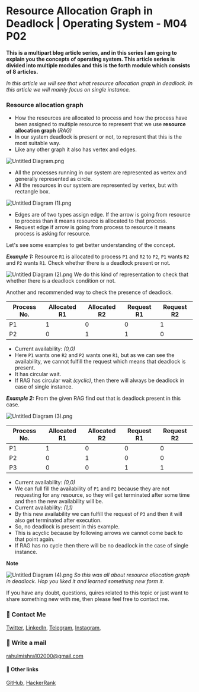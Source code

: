 # Resource Allocation Graph in Deadlock | Operating System - M04 P02

**This is a multipart blog article series, and in this series I am going to explain you the concepts of operating system. This article series is divided into multiple modules and this is the forth module which consists of 8 articles.**

_In this article we will see that what resource allocation graph in deadlock. In this article we will mainly focus on single instance._

### Resource allocation graph
- How the resources are allocated to process and how the process have been assigned to multiple resource to represent that we use **resource allocation graph** _(RAG)_
- In our system deadlock is present or not, to represent that this is the most suitable way.
- Like any other graph it also has vertex and edges.

<!-- Image one will come here -->

![Untitled Diagram.png](https://cdn.hashnode.com/res/hashnode/image/upload/v1607440109020/KwXpcF9pG.png)
- All the processes running in our system are represented as vertex and generally represented as circle.
- All the resources in our system are represented by vertex, but with rectangle box.

<!-- Image two will come here -->

![Untitled Diagram (1).png](https://cdn.hashnode.com/res/hashnode/image/upload/v1607440125785/gTb0VxOtN.png)
- Edges are of two types assign edge. If the arrow is going from resource to process than it means resource is allocated to that process.
- Request edge if arrow is going from process to resource it means process is asking for resource.

Let's see some examples to get better understanding of the concept.

***Example 1:*** Resource `R1` is allocated to process `P1` and `R2` to `P2`, `P1` wants `R2` and `P2` wants `R1`. Check whether there is a deadlock present or not.

<!-- Image three will come here -->

![Untitled Diagram (2).png](https://cdn.hashnode.com/res/hashnode/image/upload/v1607440137978/yMbf5W_Tg.png)
We do this kind of representation to check that whether there is a deadlock condition or not.

Another and recommended way to check the presence of deadlock.

Process No. | Allocated R1 | Allocated R2 | Request R1 | Request R2 |
--- | --- | --- | --- | --- |
P1 | 1 | 0 | 0 | 1 |
P2 | 0 | 1 | 1 | 0 |

- Current availability: _(0,0)_
- Here `P1` wants one `R2` and `P2` wants one `R1`, but as we can see the availability, we cannot fulfill the request which means that deadlock is present.
- It has circular wait.
- If RAG has circular wait _(cyclic)_, then there will always be deadlock in case of single instance.

***Example 2:*** From the given RAG find out that is deadlock present in this case.

<!-- Image four will come here -->

![Untitled Diagram (3).png](https://cdn.hashnode.com/res/hashnode/image/upload/v1607440153519/bQm0FDfhZ.png)

Process No. | Allocated R1 | Allocated R2 | Request R1 | Request R2 |
--- | --- | --- | --- | --- |
P1 | 1 | 0 | 0 | 0 |
P2 | 0 | 1 | 0 | 0 |
P3 | 0 | 0 | 1 | 1 |

- Current availability: _(0,0)_
- We can full fill the availability of `P1` and `P2` because they are not requesting for any resource, so they will get terminated after some time and then the new availability will be.
- Current availability: _(1,1)_
- By this new availability we can fulfill the request of `P3` and then it will also get terminated after execution.
- So, no deadlock is present in this example.
- This is acyclic because by following arrows we cannot come back to that point again.
- If RAG has no cycle then there will be no deadlock in the case of single instance.

**Note**
<!-- Image five will come here -->

![Untitled Diagram (4).png](https://cdn.hashnode.com/res/hashnode/image/upload/v1607440165132/kEy9P9a3m.png)
_So this was all about resource allocation graph in deadlock. Hop you liked it and learned something new form it._

If you have any doubt, questions, quires related to this topic or just want to share something new with me, then please feel free to contact me.  

### 📱 Contact Me

[Twitter](https://twitter.com/r_mishra10),
[LinkedIn](https://www.linkedin.com/in/rahul-mishra-66210b185),
[Telegram](https://t.me/rahul_mishra10),
[Instagram](https://www.instagram.com/rahul_mishra10/?hl=en),

### 📧 Write a mail
<rahulmishra102000@gmail.com>

#### 🚀 Other links

[GitHub](https://github.com/rahulMishra05),
[HackerRank](https://www.hackerrank.com/rahulmishra10201)


